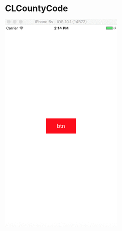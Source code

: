 # CLCountyCode
![img](https://raw.githubusercontent.com/KatyChenLu/CLCountyCode/master/%E5%BD%95%E5%B1%8F.gif)
